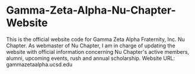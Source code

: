 # Gamma-Zeta-Alpha-Nu-Chapter-Website
This is the official website code for Gamma Zeta Alpha Fraternity, Inc. Nu Chapter. 
As webmaster of Nu Chapter, I am in charge of updating the website with official
information concerning Nu Chapter's active members, alumni, upcoming events,
rush  and annual scholarship.
Website URL: gammazetaalpha.ucsd.edu
